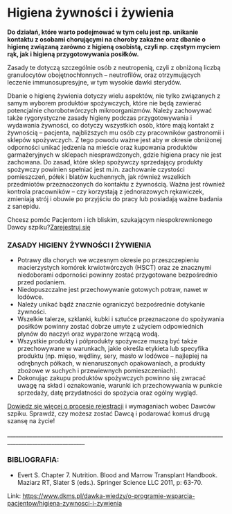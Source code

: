 # Higiena żywności i żywienia

**Do działań, które warto podejmować w tym celu jest np. unikanie kontaktu z osobami chorującymi na choroby zakaźne oraz dbanie o higienę związaną zarówno z higieną osobistą, czyli np. częstym myciem rąk, jak i higieną przygotowywania posiłków.**


Zasady te dotyczą szczególnie osób z neutropenią, czyli z obniżoną liczbą granulocytów obojętnochłonnych – neutrofilów, oraz otrzymujących leczenie immunosupresyjne, w tym wysokie dawki sterydów.


Dbanie o higienę żywienia dotyczy wielu aspektów, nie tylko związanych z samym wyborem produktów spożywczych, które nie będą zawierać potencjalnie chorobotwórczych mikroorganizmów. Należy zachowywać także rygorystyczne zasady higieny podczas przygotowywania i wydawania żywności, co dotyczy wszystkich osób, które mają kontakt z żywnością – pacjenta, najbliższych mu osób czy pracowników gastronomii i sklepów spożywczych. Z tego powodu ważne jest aby w okresie obniżonej odporności unikać jedzenia na mieście oraz kupowania produktów garmażeryjnych w sklepach niesprawdzonych, gdzie higiena pracy nie jest zachowana. Do zasad, które sklep spożywczy sprzedający produkty spożywczy powinien spełniać jest m.in. zachowanie czystości pomieszczeń, półek i blatów kuchennych, jak również wszelkich przedmiotów przeznaczonych do kontaktu z żywnością. Ważna jest również kontrola pracowników – czy korzystają z jednorazowych rękawiczek, zmieniają strój i obuwie po przyjściu do pracy lub posiadają ważne badania z sanepidu.


Chcesz pomóc Pacjentom i ich bliskim, szukającym niespokrewnionego Dawcy szpiku?[Zarejestruj się](/zarejestruj-sie-teraz "Zarejestruj sie teraz")
### ZASADY HIGIENY ŻYWNOŚCI I ŻYWIENIA


* Potrawy dla chorych we wczesnym okresie po przeszczepieniu macierzystych komórek krwiotwórczych (HSCT) oraz ze znacznymi niedoborami odporności powinny zostać przygotowane bezpośrednio przed podaniem.
* Niedopuszczalne jest przechowywanie gotowych potraw, nawet w lodówce.
* Należy unikać bądź znacznie ograniczyć bezpośrednie dotykanie żywności.
* Wszelkie talerze, szklanki, kubki i sztućce przeznaczone do spożywania posiłków powinny zostać dobrze umyte z użyciem odpowiednich płynów do naczyń oraz wyparzone wrzącą wodą.
* Wszystkie produkty i półprodukty spożywcze muszą być także przechowywane w warunkach, jakie określa etykieta lub specyfika produktu (np. mięso, wędliny, sery, masło w lodówce – najlepiej na odrębnych półkach, w nienaruszonych opakowaniach, a produkty zbożowe w suchych i przewiewnych pomieszczeniach).
* Dokonując zakupu produktów spożywczych powinno się zwracać uwagę na skład i oznakowanie, warunki ich przechowywania w punkcie sprzedaży, datę przydatności do spożycia oraz ogólny wygląd.


[Dowiedz się więcej o procesie rejestracji](https://www.dkms.pl/dawka-wiedzy/o-rejestracji) i wymaganiach wobec Dawców szpiku. Sprawdź, czy możesz zostać Dawcą i podarować komuś drugą szansę na życie!


\_\_\_\_\_\_\_\_\_\_\_\_\_\_\_\_\_\_\_\_\_\_\_\_\_\_\_\_\_\_\_\_\_\_\_\_\_\_\_\_\_\_\_\_\_\_\_\_\_\_\_\_\_\_\_\_\_\_\_\_\_\_\_\_\_\_\_\_\_\_\_\_\_\_\_\_\_\_\_\_\_\_\_\_\_\_\_\_\_\_\_\_\_\_\_\_\_\_\_\_\_\_\_\_\_\_


### BIBLIOGRAFIA:


* Evert S. Chapter 7\. Nutrition. Blood and Marrow Transplant Handbook. Maziarz RT, Slater S (eds.). Springer Science LLC 2011, p: 63\-70\.


Link: https://www.dkms.pl/dawka-wiedzy/o-programie-wsparcia-pacjentow/higiena-zywnosci-i-zywienia
